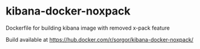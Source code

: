 # kibana-docker-noxpack

Dockerfile for building kibana image with removed x-pack feature

Build available at https://hub.docker.com/r/sorgor/kibana-docker-noxpack/
